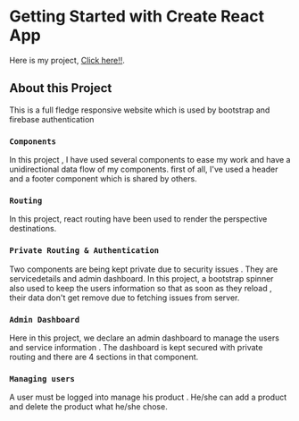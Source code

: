 # Getting Started with Create React App

Here is my project, [Click here!!](https://bistora.netlify.app/).

## About this Project

This is a full fledge responsive website which is used by bootstrap and firebase authentication

### `Components`

In this project , I have used several components to ease my work and have a unidirectional data flow of my components. first of all, I've used a header and a footer component which is shared by others. 

### `Routing`

In this project, react routing have been used to render the perspective destinations. 


### `Private Routing & Authentication`

Two components are being kept private due to security issues . They are servicedetails and admin dashboard. In this project, a bootstrap spinner also used to keep the users information so that as soon as they reload , their data don't get remove due to fetching issues from server.

### `Admin Dashboard`

Here in this project, we declare an admin dashboard to manage the users and service information . The dashboard is kept secured with private routing and there are 4 sections in that component.

### `Managing users`
A user must be logged into manage his product . He/she can add a product and delete the product what he/she chose. 